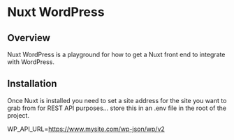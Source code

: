 # Nuxt WordPress

## Overview

Nuxt WordPress is a playground for how to get a Nuxt front end to integrate with WordPress.

## Installation

Once Nuxt is installed you need to set a site address for the site you want to grab from for REST API purposes... store this in an .env file in the root of the project.

WP_API_URL=https://www.mysite.com/wp-json/wp/v2
